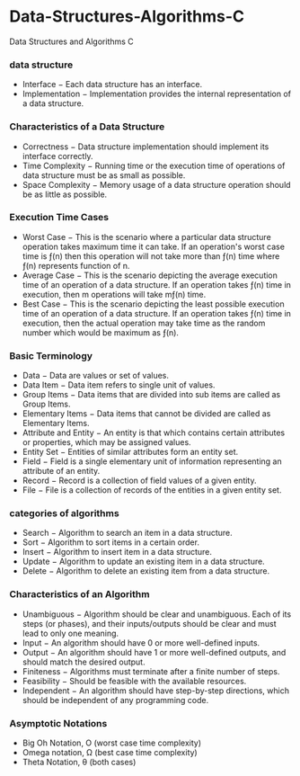 # Data-Structures-Algorithms-C
Data Structures and Algorithms C

### data structure
- Interface − Each data structure has an interface.
- Implementation −  Implementation provides the internal representation of a data structure.

### Characteristics of a Data Structure
- Correctness − Data structure implementation should implement its interface correctly.
- Time Complexity − Running time or the execution time of operations of data structure must be as small as possible.
- Space Complexity − Memory usage of a data structure operation should be as little as possible.

### Execution Time Cases
- Worst Case − This is the scenario where a particular data structure operation takes maximum time it can take. If an operation's worst case time is ƒ(n) then this operation will not take more than ƒ(n) time where ƒ(n) represents function of n.
- Average Case − This is the scenario depicting the average execution time of an operation of a data structure. If an operation takes ƒ(n) time in execution, then m operations will take mƒ(n) time.
- Best Case − This is the scenario depicting the least possible execution time of an operation of a data structure. If an operation takes ƒ(n) time in execution, then the actual operation may take time as the random number which would be maximum as ƒ(n).

### Basic Terminology
- Data − Data are values or set of values.
- Data Item − Data item refers to single unit of values.
- Group Items − Data items that are divided into sub items are called as Group Items.
- Elementary Items − Data items that cannot be divided are called as Elementary Items.
- Attribute and Entity − An entity is that which contains certain attributes or properties, which may be assigned values.
- Entity Set − Entities of similar attributes form an entity set.
- Field − Field is a single elementary unit of information representing an attribute of an entity.
- Record − Record is a collection of field values of a given entity.
- File − File is a collection of records of the entities in a given entity set.

### categories of algorithms 
- Search − Algorithm to search an item in a data structure.
- Sort − Algorithm to sort items in a certain order.
- Insert − Algorithm to insert item in a data structure.
- Update − Algorithm to update an existing item in a data structure.
- Delete − Algorithm to delete an existing item from a data structure.

### Characteristics of an Algorithm
- Unambiguous − Algorithm should be clear and unambiguous. Each of its steps (or phases), and their inputs/outputs should be clear and must lead to only one meaning.
- Input − An algorithm should have 0 or more well-defined inputs.
- Output − An algorithm should have 1 or more well-defined outputs, and should match the desired output.
- Finiteness − Algorithms must terminate after a finite number of steps.
- Feasibility − Should be feasible with the available resources.
- Independent − An algorithm should have step-by-step directions, which should be independent of any programming code.

### Asymptotic Notations
- Big Oh Notation, Ο (worst case time complexity)
- Omega notation, Ω (best case time complexity)
- Theta Notation, θ (both cases)
